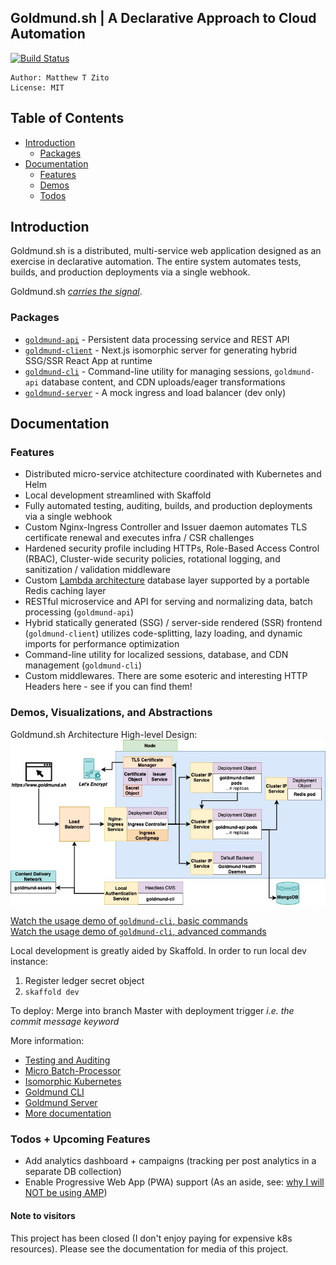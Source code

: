 ## Goldmund.sh | A Declarative Approach to Cloud Automation
 
[![Build Status](https://travis-ci.org/MatthewZito/goldmund-automated-cluster.svg?branch=master)](https://travis-ci.org/MatthewZito/goldmund-automated-cluster)
```
Author: Matthew T Zito
License: MIT
```
## Table of Contents

 - [Introduction](#intro) 
    * [Packages](#packages)
 - [Documentation](#docs)
    * [Features](#features)
    * [Demos](#demo)
    * [Todos](#todo)

## <a name="intro"></a> Introduction

Goldmund.sh is a distributed, multi-service web application designed as an exercise in declarative automation. The entire system automates tests, builds, and production deployments via a single webhook.

Goldmund.sh [*carries the signal*](https://xclacksoverhead.org/home/about).

### <a name="packages"></a> Packages

 - [`goldmund-api`](https://github.com/MatthewZito/goldmund-automated-cluster/tree/master/packages/goldmund-api) - Persistent data processing service and REST API
 - [`goldmund-client`](https://github.com/MatthewZito/goldmund-automated-cluster/tree/master/packages/goldmund-client) - Next.js isomorphic server for generating hybrid SSG/SSR React App at runtime
 - [`goldmund-cli`](https://github.com/MatthewZito/goldmund-automated-cluster/tree/master/packages/goldmund-cli) - Command-line utility for managing sessions, `goldmund-api` database content, and CDN uploads/eager transformations
 - [`goldmund-server`](https://github.com/MatthewZito/goldmund-automated-cluster/tree/master/packages/goldmund-server) - A mock ingress and load balancer (dev only)

## <a name="docs"></a> Documentation

### <a name="features"> Features
  - Distributed micro-service atchitecture coordinated with Kubernetes and Helm
  - Local development streamlined with Skaffold
  - Fully automated testing, auditing, builds, and production deployments via a single webhook
  - Custom Nginx-Ingress Controller and Issuer daemon automates TLS certificate renewal and executes infra / CSR challenges
  - Hardened security profile including HTTPs, Role-Based Access Control (RBAC), Cluster-wide security policies, rotational logging, and sanitization / validation middleware
  - Custom [Lambda architecture](https://en.wikipedia.org/wiki/Lambda_architecture) database layer supported by a portable Redis caching layer
  - RESTful microservice and API for serving and normalizing data, batch processing (`goldmund-api`)
  - Hybrid statically generated (SSG) / server-side rendered (SSR) frontend (`goldmund-client`) utilizes code-splitting, lazy loading, and dynamic imports for performance optimization
  - Command-line utility for localized sessions, database, and CDN management  (`goldmund-cli`) 
  - Custom middlewares. There are some esoteric and interesting HTTP Headers here - see if you can find them!

### <a name="demo"> Demos, Visualizations, and Abstractions

<!-- Preliminary Architectural Layout:
![demo](https://github.com/MatthewZito/goldmund-automated-cluster/blob/master/documentation/preliminary-architecture.png)
 -->

Goldmund.sh Architecture High-level Design:
<br>
![demo](https://github.com/MatthewZito/goldmund-automated-cluster/blob/master/documentation/architecture-hld.jpg)

  [Watch the usage demo of `goldmund-cli`, basic commands](https://streamable.com/n2jqqc)
  <br>
  [Watch the usage demo of `goldmund-cli`, advanced commands](https://streamable.com/atzsma)

Local development is greatly aided by Skaffold. In order to run local dev instance:
1. Register ledger secret object 
2. `skaffold dev`

To deploy:
Merge into branch Master with deployment trigger *i.e. the commit message keyword*

More information:
  - [Testing and Auditing](https://github.com/MatthewZito/goldmund-automated-cluster/blob/master/documentation/testing-and-auditing.md)
  - [Micro Batch-Processor](https://github.com/MatthewZito/goldmund-automated-cluster/blob/master/documentation/batch-processing.md)
  - [Isomorphic Kubernetes](https://github.com/MatthewZito/goldmund-automated-cluster/blob/master/documentation/goldmund-client.md)
  - [Goldmund CLI](https://github.com/MatthewZito/goldmund-automated-cluster/blob/master/packages/goldmund-cli/README.md)
  - [Goldmund Server](https://github.com/MatthewZito/goldmund-automated-cluster/blob/master/documentation/goldmund-server.md)
  - [More documentation](https://github.com/MatthewZito/goldmund-automated-cluster/tree/master/documentation)

### <a name="todo"></a> Todos + Upcoming Features

 - Add analytics dashboard + campaigns (tracking per post analytics in a separate DB collection)
 - Enable Progressive Web App (PWA) support (As an aside, see: [why I will NOT be using AMP](https://medium.com/@danbuben/why-amp-is-bad-for-your-site-and-for-the-web-e4d060a4ff31))
 
#### <a name="random"> Note to visitors

This project has been closed (I don't enjoy paying for expensive k8s resources). Please see the documentation for media of this project.
